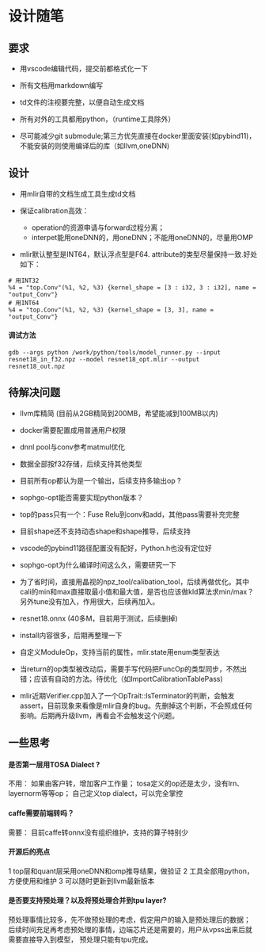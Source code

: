 # 设计随笔

## 要求

* 用vscode编辑代码，提交前都格式化一下

* 所有文档用markdown编写

* td文件的注视要完整，以便自动生成文档

* 所有对外的工具都用python，（runtime工具除外）

* 尽可能减少git submodule;第三方优先直接在docker里面安装(如pybind11)，不能安装的则使用编译后的库（如llvm,oneDNN)

## 设计

* 用mlir自带的文档生成工具生成td文档

* 保证calibration高效：

  * operation的资源申请与forward过程分离；
  * interpet能用oneDNN的，用oneDNN；不能用oneDNN的，尽量用OMP

* mlir默认整型是INT64，默认浮点型是F64. attribute的类型尽量保持一致.好处如下：

``` mlir
# 用INT32
%4 = "top.Conv"(%1, %2, %3) {kernel_shape = [3 : i32, 3 : i32], name = "output_Conv"}
# 用INT64
%4 = "top.Conv"(%1, %2, %3) {kernel_shape = [3, 3], name = "output_Conv"}
```

#### 调试方法
``` shell
gdb --args python /work/python/tools/model_runner.py --input resnet18_in_f32.npz --model resnet18_opt.mlir --output resnet18_out.npz
```

## 待解决问题

* llvm库精简 (目前从2GB精简到200MB，希望能减到100MB以内)

* docker需要配置成用普通用户权限

* dnnl pool与conv参考matmul优化

* 数据全部按f32存储，后续支持其他类型

* 目前所有op都认为是一个输出，后续支持多输出op ?

* sophgo-opt能否需要实现python版本？

* top的pass只有一个：Fuse Relu到conv和add，其他pass需要补充完整

* 目前shape还不支持动态shape和shape推导，后续支持

* vscode的pybind11路径配置没有配好，Python.h也没有定位好

* sophgo-opt为什么编译时间这么久，需要研究一下

* 为了省时间，直接用晶视的npz_tool/calibation_tool，后续再做优化。其中cali的min和max直接取最小值和最大值，是否也应该做kld算法求min/max？另外tune没有加入，作用很大，后续再加入。

* resnet18.onnx (40多M，目前用于测试，后续删掉)

* install内容很多，后期再整理一下

* 自定义ModuleOp，支持当前的属性，mlir.state用enum类型表达

* 当return的op类型被改动后，需要手写代码把FuncOp的类型同步，不然出错；应该有自动的方法。待优化（如ImportCalibrationTablePass)

* mlir近期Verifier.cpp加入了一个OpTrait::IsTerminator的判断，会触发assert，目前现象来看像是mlir自身的bug。先删掉这个判断，不会照成任何影响。后期再升级llvm，再看会不会触发这个问题。

## 一些思考

#### 是否第一层用TOSA Dialect ?
不用：
如果由客户转，增加客户工作量；
tosa定义的op还是太少，没有lrn、layernorm等等op；
自己定义top dialect，可以完全掌控

#### caffe需要前端转吗？
需要：
目前caffe转onnx没有组织维护，支持的算子特别少

#### 开源后的亮点

1 top层和quant层采用oneDNN和omp推导结果，做验证
2 工具全部用python，方便使用和维护
3 可以随时更新到llvm最新版本

#### 是否要支持预处理？以及将预处理合并到tpu layer?

预处理事情比较多，先不做预处理的考虑，假定用户的输入是预处理后的数据；
后续时间充足再考虑预处理的事情，边端芯片还是需要的，用户从vpss出来后就需要直接导入到模型，
预处理只能有tpu完成。

